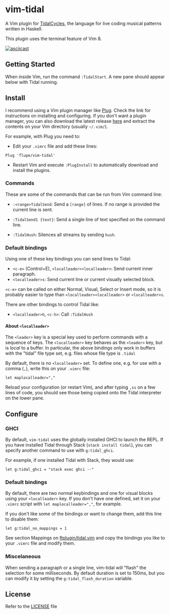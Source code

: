 # vim-tidal #

A Vim plugin for [TidalCycles](http://tidal.lurk.org/), the language for live
coding musical patterns written in Haskell.

This plugin uses the terminal feature of Vim 8.

[![asciicast](https://asciinema.org/a/224891.svg)](https://asciinema.org/a/224891)

## Getting Started ##

   When inside Vim, run the command `:TidalStart`.
   A new pane should appear below with Tidal running.


## Install ##

I recommend using a Vim plugin manager like
[Plug](https://github.com/junegunn/vim-plug).  Check the link for instructions
on installing and configuring.  If you don't want a plugin manager, you can
also download the latest release
[here](https://github.com/tidalcycles/vim-tidal/releases) and extract the
contents on your Vim directory (usually `~/.vim/`).

For example, with Plug you need to:

  * Edit your `.vimrc` file and add these lines:

```vim
Plug 'flupe/vim-tidal'
```

  * Restart Vim and execute `:PlugInstall` to automatically download and
    install the plugins.


### Commands

These are some of the commands that can be run from Vim command line:

* `:<range>TidalSend`: Send a `[range]` of lines. If no range is provided the
  current line is sent.

* `:TidalSend1 {text}`: Send a single line of text specified on the command
  line.

* `:TidalHush`: Silences all streams by sending `hush`.


### Default bindings

Using one of these key bindings you can send lines to Tidal:

* `<c-e>` (Control+E), `<localleader><localleader>`: Send current inner paragraph.
* `<localleader>s`: Send current line or current visually selected block.

`<c-e>` can be called on either Normal, Visual, Select or Insert mode, so it is
probably easier to type than `<localleader><localleader>` or `<localleader>s`.

There are other bindings to control Tidal like:

* `<localleader>h`, `<c-h>`: Call `:TidalHush`

#### About `<localleader>`

The `<leader>` key is a special key used to perform commands with a sequence of
keys.  The `<localleader>` key behaves as the `<leader>` key, but is *local* to
a buffer.  In particular, the above bindings only work in buffers with the
"tidal" file type set, e.g. files whose file type is `.tidal`

By default, there is no `<localleader>` set.  To define one, e.g. for use with
a comma (`,`), write this on your `.vimrc` file:

```vim
let maplocalleader=","
```

Reload your configuration (or restart Vim), and after typing `,ss` on a few
lines of code, you should see those being copied onto the Tidal interpreter on
the lower pane.


## Configure ##

### GHCI

By default, `vim-tidal` uses the globally installed GHCI to launch the REPL.
If you have installed Tidal through Stack (`stack install tidal`),
you can specify another command to use with `g:tidal_ghci`.

For example, if one installed Tidal with Stack, they would use:

```vim
let g:tidal_ghci = "stack exec ghci --"
```


### Default bindings ###

By default, there are two normal keybindings and one for visual blocks using
your `<localleader>` key.  If you don't have one defined, set it on your
`.vimrc` script with `let maplocalleader=","`, for example.

If you don't like some of the bindings or want to change them, add this line to
disable them:

```vim
let g:tidal_no_mappings = 1
```

See section Mappings on [ftplugin/tidal.vim](ftplugin/tidal.vim) and copy the
bindings you like to your `.vimrc` file and modify them.


### Miscelaneous ###

When sending a paragraph or a single line, vim-tidal will "flash" the selection
for some milliseconds.  By default duration is set to 150ms, but you can modify
it by setting the `g:tidal_flash_duration` variable.


## License

Refer to the [LICENSE](LICENSE) file
